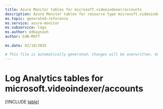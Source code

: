 ```yaml
---
title: Azure Monitor tables for microsoft.videoindexer/accounts
description: Azure Monitor tables for resource type microsoft.videoindexer/accounts
ms.topic: generated-reference
ms.service: azure-monitor
ms.subservice: logs
ms.author: edbaynash
author: EdB-MSFT
   
ms.date: 02/18/2025

# This file is automatically generated. Changes will be overwritten. Do not change this file directly.
---
```


# Log Analytics tables for microsoft.videoindexer/accounts  

[!INCLUDE [table](~/reusable-content/ce-skilling/azure/includes/azure-monitor/reference/tables/microsoft-videoindexer_accounts-include.md)]

